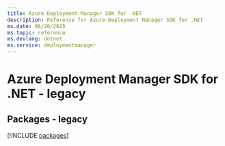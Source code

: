```yaml
---
title: Azure Deployment Manager SDK for .NET
description: Reference for Azure Deployment Manager SDK for .NET
ms.date: 06/20/2025
ms.topic: reference
ms.devlang: dotnet
ms.service: deploymentmanager
---
```

# Azure Deployment Manager SDK for .NET - legacy
## Packages - legacy
[!INCLUDE [packages](deployment-manager-index.md)]